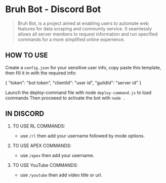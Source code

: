 # Bruh Bot - Discord Bot

> Bruh Bot, is a project aimed at enabling users to automate web features for data scraping and community service. It seamlessly allows all server members to request information and run specified commands for a more simplified online experience.


## HOW TO USE
Create a `config.json` for your sensitive user info, copy paste this template, then fill it in with the required info: 

{
	"token": "bot token",
	"clientId": "user id",
	"guildId": "server id"
}

Launch the deploy-command file with node `deploy-command.js` to load commands
Then proceeed to activate the bot with `node .`


## IN DISCORD
 1. TO USE RL COMMANDS:
 	- use `/rl` then add your username followed by mode options.

 2. TO USE APEX COMMANDS:
 	- use `/apex` then add your username.
 
 3. TO USE YouTube COMMANDS:
	- use `/youtube` then add video title or url.